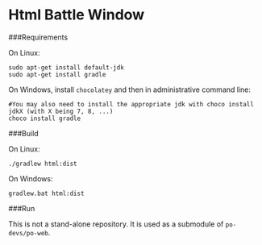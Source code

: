 # Html Battle Window

###Requirements

On Linux:

```
sudo apt-get install default-jdk
sudo apt-get install gradle
```

On Windows, install `chocolatey` and then in administrative command line:

```
#You may also need to install the appropriate jdk with choco install jdkX (with X being 7, 8, ...)
choco install gradle
```

###Build

On Linux:
```
./gradlew html:dist
```

On Windows:
```
gradlew.bat html:dist
```

###Run

This is not a stand-alone repository. It is used as a submodule of `po-devs/po-web`.
